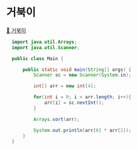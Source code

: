 # 거북이
[:link: 거북이](https://www.acmicpc.net/problem/2959) 
<br>

```java
  import java.util.Arrays;
  import java.util.Scanner;

  public class Main {

      public static void main(String[] args) {
          Scanner sc = new Scanner(System.in);

          int[] arr = new int[4];

          for(int i = 0; i < arr.length; i++){
              arr[i] = sc.nextInt();
          }

          Arrays.sort(arr);

          System.out.println(arr[0] * arr[2]);
      }
  }
```
